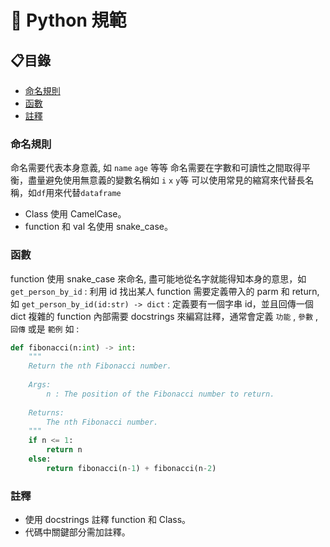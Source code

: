# 🐍 Python 規範

## 📋目錄

- [命名規則](#命名規則)
- [函數](#函數)
- [註釋](#註釋)

### 命名規則

命名需要代表本身意義, 如 `name` `age` 等等
命名需要在字數和可讀性之間取得平衡，盡量避免使用無意義的變數名稱如 `i` `x` `y`等
可以使用常見的縮寫來代替長名稱，如`df`用來代替`dataframe`

- Class 使用 CamelCase。
- function 和 val 名使用 snake\_case。

### 函數

function 使用 snake_case 來命名, 盡可能地從名字就能得知本身的意思，如 `get_person_by_id` : 利用 id 找出某人
function 需要定義帶入的 parm 和 return, 如 `get_person_by_id(id:str) -> dict` : 定義要有一個字串 id，並且回傳一個 dict
複雜的 function 內部需要 docstrings 來編寫註釋，通常會定義 `功能` , `參數` , `回傳` 或是 `範例`
如 :

```python
def fibonacci(n:int) -> int:
    """
    Return the nth Fibonacci number.
  
    Args:
        n : The position of the Fibonacci number to return.
  
    Returns:
        The nth Fibonacci number.
    """
    if n <= 1:
        return n
    else:
        return fibonacci(n-1) + fibonacci(n-2)
```

### 註釋

- 使用 docstrings 註釋 function 和 Class。
- 代碼中關鍵部分需加註釋。
